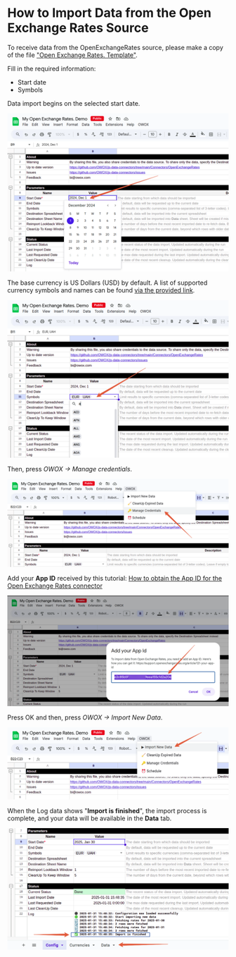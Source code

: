# How to Import Data from the Open Exchange Rates Source

To receive data from the OpenExchangeRates source, please make a copy of the file ["Open Exchange Rates. Template"](https://docs.google.com/spreadsheets/d/1rvjCh_aGAcYgZRPzrePhkginVH6pJ5GoyN51z5HJD_I/copy).

Fill in the required information:

- Start date
- Symbols

Data import begins on the selected start date.

![Open Exchange Rates Start Date](res/openrates_date.png)

The base currency is US Dollars (USD) by default. A list of supported currency symbols and names can be found [via the provided link](https://docs.openexchangerates.org/reference/supported-currencies).

![Open Exchange Rates Currency](res/openrates_currency.png)

Then, press *OWOX -> Manage credentials*.

![Open Exchange Rates Credentials](res/openrates_credentials.png)

Add your **App ID** received by this tutorial: [How to obtain the App ID for the Open Exchange Rates connector](CREDENTIALS.md)

![Open Exchange Rates App ID](res/openrates_appid.png)

Press OK and then, press *OWOX -> Import New Data*.

![Open Exchange Rates Import](res/openrates_import.png)

When the Log data shows "**Import is finished**", the import process is complete, and your data will be available in the **Data** tab.

![Open Exchange Rates Finished](res/openrates_finished.png)
